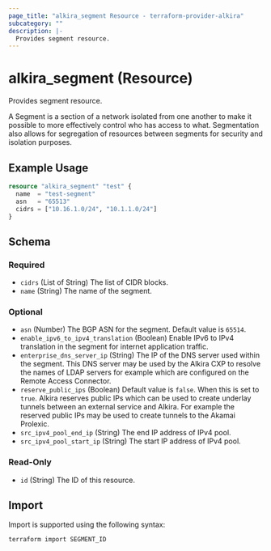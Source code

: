 ```yaml
---
page_title: "alkira_segment Resource - terraform-provider-alkira"
subcategory: ""
description: |-
  Provides segment resource.
---
```


# alkira_segment (Resource)

Provides segment resource.

A Segment is a section of a network isolated from one another to make it possible
to more effectively control who has access to what. Segmentation also allows for
segregation of resources between segments for security and isolation purposes.

## Example Usage

```terraform
resource "alkira_segment" "test" {
  name  = "test-segment"
  asn   = "65513"
  cidrs = ["10.16.1.0/24", "10.1.1.0/24"]
}
```

<!-- schema generated by tfplugindocs -->
## Schema

### Required

- `cidrs` (List of String) The list of CIDR blocks.
- `name` (String) The name of the segment.

### Optional

- `asn` (Number) The BGP ASN for the segment. Default value is `65514`.
- `enable_ipv6_to_ipv4_translation` (Boolean) Enable IPv6 to IPv4 translation in the segment for internet application traffic.
- `enterprise_dns_server_ip` (String) The IP of the DNS server used within the segment. This DNS server may be used by the Alkira CXP to resolve the names of LDAP servers for example which are configured on the Remote Access Connector.
- `reserve_public_ips` (Boolean) Default value is `false`. When this is set to `true`. Alkira reserves public IPs which can be used to create underlay tunnels between an external service and Alkira. For example the reserved public IPs may be used to create tunnels to the Akamai Prolexic.
- `src_ipv4_pool_end_ip` (String) The end IP address of IPv4 pool.
- `src_ipv4_pool_start_ip` (String) The start IP address of IPv4 pool.

### Read-Only

- `id` (String) The ID of this resource.

## Import

Import is supported using the following syntax:

```shell
terraform import SEGMENT_ID
```
